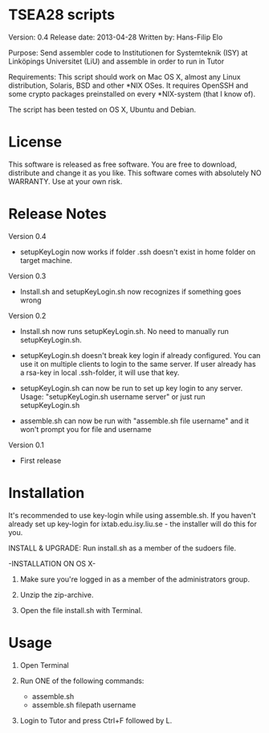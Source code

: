 TSEA28 scripts
======

Version: 0.4
Release date: 2013-04-28
Written by: Hans-Filip Elo

Purpose: Send assembler code to Institutionen for Systemteknik (ISY) at Linköpings Universitet (LiU) and assemble in order to run in Tutor

Requirements: This script should work on Mac OS X, almost any Linux distribution, Solaris, BSD and other *NIX OSes. It requires OpenSSH and some crypto packages preinstalled on every *NIX-system (that I know of). 

The script has been tested on OS X, Ubuntu and Debian. 

License
======

This software is released as free software. You are free to download, distribute and change it as you like. This software comes with absolutely NO WARRANTY. Use at your own risk. 

Release Notes 
======

Version 0.4
- setupKeyLogin now works if folder .ssh doesn't exist in home folder on target machine. 


Version 0.3
- Install.sh and setupKeyLogin.sh now recognizes if something goes wrong


Version 0.2
- Install.sh now runs setupKeyLogin.sh. No need to manually run setupKeyLogin.sh.

- setupKeyLogin.sh doesn't break key login if already configured. You can use it on multiple clients to login to the same server. If user already has a rsa-key in local .ssh-folder, it will use that key. 

- setupKeyLogin.sh can now be run to set up key login to any server. Usage: "setupKeyLogin.sh username server" or just run setupKeyLogin.sh

- assemble.sh can now be run with "assemble.sh file username" and it won't prompt you for file and username


Version 0.1
- First release


Installation
======

It's recommended to use key-login while using assemble.sh. If you haven't already set up key-login for ixtab.edu.isy.liu.se - the installer will do this for you. 

INSTALL & UPGRADE: Run install.sh as a member of the sudoers file.

  -INSTALLATION ON OS X-

1. Make sure you're logged in as a member of the administrators group.

2. Unzip the zip-archive. 

6. Open the file install.sh with Terminal.

Usage
======

1. Open Terminal

2. Run ONE of the following commands:
	- assemble.sh
	- assemble.sh filepath username

4. Login to Tutor and press Ctrl+F followed by L. 
